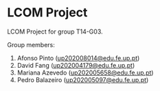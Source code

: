 # LCOM Project

LCOM Project for group T14-G03.

Group members:

1. Afonso Pinto (up202008014@edu.fe.up.pt)
2. David Fang (up202004179@edu.fe.up.pt)
3. Mariana Azevedo (up202005658@edu.fe.up.pt)
4. Pedro Balazeiro (up202005097@edu.fe.up.pt)
